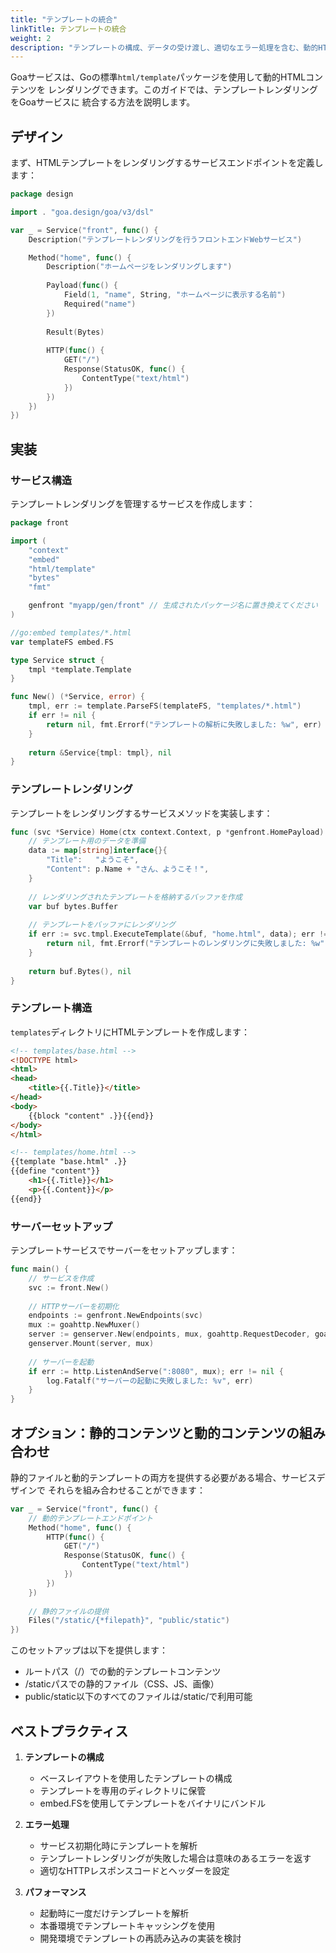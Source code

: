 ```yaml
---
title: "テンプレートの統合"
linkTitle: テンプレートの統合
weight: 2
description: "テンプレートの構成、データの受け渡し、適切なエラー処理を含む、動的HTMLコンテンツをレンダリングするためにGoのテンプレートエンジンをGoaと統合します。"
---
```


Goaサービスは、Goの標準`html/template`パッケージを使用して動的HTMLコンテンツを
レンダリングできます。このガイドでは、テンプレートレンダリングをGoaサービスに
統合する方法を説明します。

## デザイン

まず、HTMLテンプレートをレンダリングするサービスエンドポイントを定義します：

```go
package design

import . "goa.design/goa/v3/dsl"

var _ = Service("front", func() {
    Description("テンプレートレンダリングを行うフロントエンドWebサービス")

    Method("home", func() {
        Description("ホームページをレンダリングします")
        
        Payload(func() {
            Field(1, "name", String, "ホームページに表示する名前")
            Required("name")
        })
        
        Result(Bytes)
        
        HTTP(func() {
            GET("/")
            Response(StatusOK, func() {
                ContentType("text/html")
            })
        })
    })
})
```

## 実装

### サービス構造

テンプレートレンダリングを管理するサービスを作成します：

```go
package front

import (
    "context"
    "embed"
    "html/template"
    "bytes"
    "fmt"

    genfront "myapp/gen/front" // 生成されたパッケージ名に置き換えてください
)

//go:embed templates/*.html
var templateFS embed.FS

type Service struct {
    tmpl *template.Template
}

func New() (*Service, error) {
    tmpl, err := template.ParseFS(templateFS, "templates/*.html")
    if err != nil {
        return nil, fmt.Errorf("テンプレートの解析に失敗しました: %w", err)
    }
    
    return &Service{tmpl: tmpl}, nil
}
```

### テンプレートレンダリング

テンプレートをレンダリングするサービスメソッドを実装します：

```go
func (svc *Service) Home(ctx context.Context, p *genfront.HomePayload) ([]byte, error) {
    // テンプレート用のデータを準備
    data := map[string]interface{}{
        "Title":   "ようこそ",
        "Content": p.Name + "さん、ようこそ！",
    }
    
    // レンダリングされたテンプレートを格納するバッファを作成
    var buf bytes.Buffer
    
    // テンプレートをバッファにレンダリング
    if err := svc.tmpl.ExecuteTemplate(&buf, "home.html", data); err != nil {
        return nil, fmt.Errorf("テンプレートのレンダリングに失敗しました: %w", err)
    }
    
    return buf.Bytes(), nil
}
```

### テンプレート構造

`templates`ディレクトリにHTMLテンプレートを作成します：

```html
<!-- templates/base.html -->
<!DOCTYPE html>
<html>
<head>
    <title>{{.Title}}</title>
</head>
<body>
    {{block "content" .}}{{end}}
</body>
</html>

<!-- templates/home.html -->
{{template "base.html" .}}
{{define "content"}}
    <h1>{{.Title}}</h1>
    <p>{{.Content}}</p>
{{end}}
```

### サーバーセットアップ

テンプレートサービスでサーバーをセットアップします：

```go
func main() {
    // サービスを作成
    svc := front.New()
    
    // HTTPサーバーを初期化
    endpoints := genfront.NewEndpoints(svc)
    mux := goahttp.NewMuxer()
    server := genserver.New(endpoints, mux, goahttp.RequestDecoder, goahttp.ResponseEncoder, nil, nil)
    genserver.Mount(server, mux)
    
    // サーバーを起動
    if err := http.ListenAndServe(":8080", mux); err != nil {
        log.Fatalf("サーバーの起動に失敗しました: %v", err)
    }
}
```

## オプション：静的コンテンツと動的コンテンツの組み合わせ

静的ファイルと動的テンプレートの両方を提供する必要がある場合、サービスデザインで
それらを組み合わせることができます：

```go
var _ = Service("front", func() {
    // 動的テンプレートエンドポイント
    Method("home", func() {
        HTTP(func() {
            GET("/")
            Response(StatusOK, func() {
                ContentType("text/html")
            })
        })
    })
    
    // 静的ファイルの提供
    Files("/static/{*filepath}", "public/static")
})
```

このセットアップは以下を提供します：
- ルートパス（/）での動的テンプレートコンテンツ
- /staticパスでの静的ファイル（CSS、JS、画像）
- public/static以下のすべてのファイルは/static/で利用可能

## ベストプラクティス

1. **テンプレートの構成**
   - ベースレイアウトを使用したテンプレートの構成
   - テンプレートを専用のディレクトリに保管
   - embed.FSを使用してテンプレートをバイナリにバンドル

2. **エラー処理**
   - サービス初期化時にテンプレートを解析
   - テンプレートレンダリングが失敗した場合は意味のあるエラーを返す
   - 適切なHTTPレスポンスコードとヘッダーを設定

3. **パフォーマンス**
   - 起動時に一度だけテンプレートを解析
   - 本番環境でテンプレートキャッシングを使用
   - 開発環境でテンプレートの再読み込みの実装を検討 